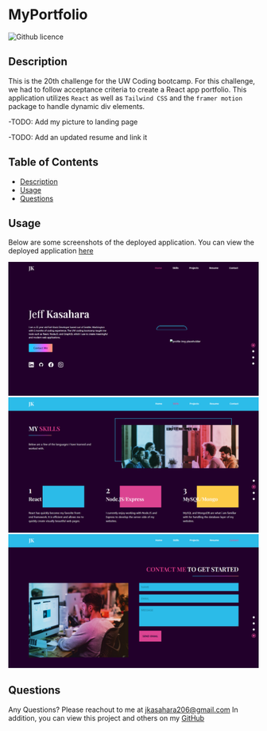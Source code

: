 # MyPortfolio

![Github licence](http://img.shields.io/badge/license-MIT-blue.svg)
  
  
## Description
This is the 20th challenge for the UW Coding bootcamp. For this challenge, we had to follow acceptance criteria to create a React app portfolio.
This application utilizes `React` as well as `Tailwind CSS` and the `framer motion` package to handle dynamic div elements.

-TODO: Add my picture to landing page 

-TODO: Add an updated resume and link it

## Table of Contents
* [Description](#description)
* [Usage](#usage)
* [Questions](#questions)
  
  
## Usage
Below are some screenshots of the deployed application. You can view the deployed application [here](https://my-portfolio-1-0-0.herokuapp.com/)

![](./src/assets/screenshot1.png)
![](./src/assets/screenshot2.png)
![](./src/assets/screenshot3.png)

## Questions
Any Questions? Please reachout to me at jkasahara206@gmail.com
In addition, you can view this project and others on my [GitHub](https://github.com/CodeJeffK)
